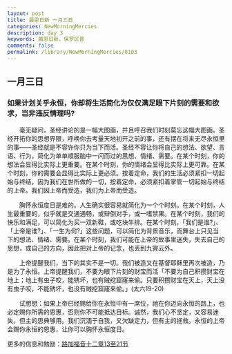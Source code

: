 ```yaml
---
layout: post
title: 晨恩日新 一月三日
categories: NewMorningMercies
description: day 3
keywords: 晨恩日新，保罗区普
comments: false
permalink: /library/NewMorningMercies/0103
---
```


## 一月三日

### 如果计划关乎永恒，你却将生活简化为仅仅满足眼下片刻的需要和欲求，岂非违反情理吗?

&emsp;&emsp;毫无疑问，圣经讲论的是一幅大图画，并且呼召我们时刻莫忘这幅大图画。圣经开拓你的思想界限，呼唤你去考量天地初开之前的事，还有摆在将来无尽永恒里的事——圣经就是不容许你只为当下而活。圣经不容让你将自己的想法、欲望、言语、行为，简化为单单顺服脑中一闪而过的思想、情绪、需要。在某个时刻，你的想法会显得比实际上更重要。在某个时刻，你的情绪会显得比实际上更可靠。在某个时刻，你的需要会显得比实际上更必须。按着定命，我们的生活必须紧扣一切起始与终结，因为我们在世所做的一切，按着定命，必须紧扣着掌管一切起始与终结的上帝。我们因上帝而受造，我们为上帝而受造。

&emsp;&emsp;胸怀永恒度日是难的。人生确实很容易就简化为一个个时刻。在某个时刻，人生最重要的，似乎就是交通通畅，或辩倒对手，或一嗜禁果。在某个时刻，我们的快乐和满足，可以简化为买一双新鞋，或吃块牛排。在某个时刻，「我们是谁?」、「上帝是谁?」、「一生为何?」这些问题，可以简化为背景音乐，而舞台上只见当下的想法、情绪、需要。在某个时刻，我们可能在上帝的故事里迷失，失去自己的思想，或自己的方向，因此把对上帝的记念，也丢到九霄云外。

&emsp;&emsp;上帝提醒我们，当下的其实不是一切。我们被造又在基督耶稣里再次被造，乃是为了永恒。上帝提醒我们，不要为眼下片刻的财宝而活「不要为自己积攒财宝在地上；地上有虫子咬，能锈坏，也有贼挖窟窿来偷。只要积攒财宝在天上，天上没有虫子咬，不能锈坏，也没有贼挖窟窿来偷。」(太六19-20)

&emsp;&emsp;试想想：如果上帝已经赐给你在永恒中有一席位，祂在你迈向永恒的路上，也必定赐你所需的恩惠，否则你不可能抵达目标。诚然，我们心不坚定，又容易迷失，但主的思典够用。我们沉湎于自我，又欠缺定力，但有主的拯救。永恒的上帝会赐你永恒的恩惠，让你可以胸怀永恒度日。

更多的信息和勉励：[路加福音十二章13至21节]()

